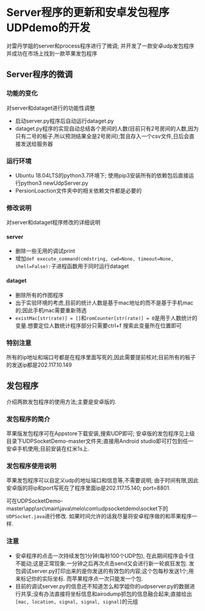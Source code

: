 # Server程序的更新和安卓发包程序UDPdemo的开发

对雷丹学姐的server和process程序进行了微调; 并开发了一款安卓udp发包程序并成功在市场上找到一款苹果发包程序

## Server程序的微调

### 功能的变化

对server和dataget进行的功能性调整

- 启动server.py程序后自动运行dataget.py
- dataget.py程序的实现自动总结各个房间的人数(目前只有2号房间的人数,因为只有二号的板子,所以预测结果全是2号房间);暂且存入一个csv文件,日后会直接发送给服务器

### 运行环境

- Ubuntu 18.04LTS的python3.7环境下; 使用pip3安装所有的依赖包后直接运行python3 newUdpServer.py
- PersionLoaction文件夹中的相关依赖文件都是必要的

### 修改说明

对server和dataget程序修改的详细说明

#### server

- 删除一些无用的调试print
- 增加`def execute_command(cmdstring, cwd=None, timeout=None, shell=False):`子进程函数用于同时运行dataget

#### dataget

- 删除所有的作图程序
- 出于实验环境的考虑,目前的统计人数是基于mac地址的而不是基于手机mac的;因此手机mac需要重新筛选
- `existMac[str(rate)] = []`和`romCounter[str(rate)] = 0`是用于人数统计的变量.想要定位人数统计程序部分只需要ctrl+f 搜索此变量所在位置即可

### 特别注意

所有的ip地址和端口号都是在程序里面写死的,因此需要提前核对;目前所有的板子的发送ip都是202.117.10.149

## 发包程序

介绍两款发包程序的使用方法;主要是安卓版的.

### 发包程序的简介

苹果版发包程序可在Appstore下载安装,搜索UDP即可; 安卓版的发包程序见上级目录下UDPSocketDemo-master文件夹;直接用Android studio即可打包到任一安卓手机使用;目前安装在红米1s上.

### 发包程序使用说明

苹果发包程序可以自定义udp的地址端口和信息等,不需要说明; 
由于时间有限,因此安卓版的将ip和port写死在了程序里面ip是202.117.15.140; port=8801. 

可在UDPSocketDemo-master\app\src\main\java\melo\com\udpsocketdemo\socket下的`UDPSocket.java`进行修改. 如果时间允许的话我尽量将安卓程序做的和苹果程序一样.

### 注意

- 安卓程序的点击一次持续发包1分钟(每秒100个UDP包), 在此期间程序会卡住不能动;这是正常现象.一分钟之后再次点击send又会进行新一轮疯狂发包.
发包调试server.py打印出来的是你发送的有效包的内容;这个包每秒发送1个;用来标记你的实际坐标. 而苹果程序点一次只能发一个包.
- 目前的调试server.py的信息还不知道怎么和学姐你的udpserver.py的数据进行共享;没有办法直接将坐标信息和airodump抓包的信息融合起来;直接给出`[mac, location, signal, signal, signal]`的元组
